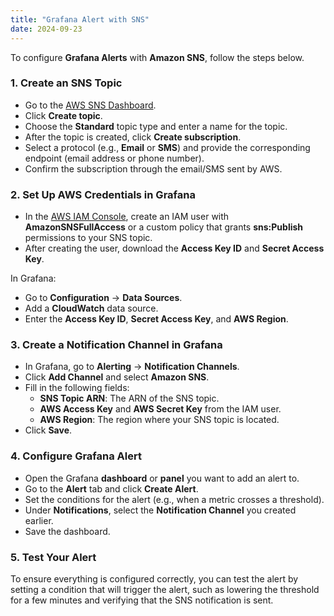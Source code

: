 ```yaml
---
title: "Grafana Alert with SNS"
date: 2024-09-23
---
```


To configure **Grafana Alerts** with **Amazon SNS**, follow the steps below.

### 1. Create an SNS Topic
- Go to the [AWS SNS Dashboard](https://console.aws.amazon.com/sns/home).
- Click **Create topic**.
- Choose the **Standard** topic type and enter a name for the topic.
- After the topic is created, click **Create subscription**.
- Select a protocol (e.g., **Email** or **SMS**) and provide the corresponding endpoint (email address or phone number).
- Confirm the subscription through the email/SMS sent by AWS.

### 2. Set Up AWS Credentials in Grafana
- In the [AWS IAM Console](https://console.aws.amazon.com/iam/), create an IAM user with **AmazonSNSFullAccess** or a custom policy that grants **sns:Publish** permissions to your SNS topic.
- After creating the user, download the **Access Key ID** and **Secret Access Key**.

In Grafana:
- Go to **Configuration** → **Data Sources**.
- Add a **CloudWatch** data source.
- Enter the **Access Key ID**, **Secret Access Key**, and **AWS Region**.

### 3. Create a Notification Channel in Grafana
- In Grafana, go to **Alerting** → **Notification Channels**.
- Click **Add Channel** and select **Amazon SNS**.
- Fill in the following fields:
    - **SNS Topic ARN**: The ARN of the SNS topic.
    - **AWS Access Key** and **AWS Secret Key** from the IAM user.
    - **AWS Region**: The region where your SNS topic is located.
- Click **Save**.

### 4. Configure Grafana Alert
- Open the Grafana **dashboard** or **panel** you want to add an alert to.
- Go to the **Alert** tab and click **Create Alert**.
- Set the conditions for the alert (e.g., when a metric crosses a threshold).
- Under **Notifications**, select the **Notification Channel** you created earlier.
- Save the dashboard.

### 5. Test Your Alert
To ensure everything is configured correctly, you can test the alert by setting a condition that will trigger the alert, such as lowering the threshold for a few minutes and verifying that the SNS notification is sent.

